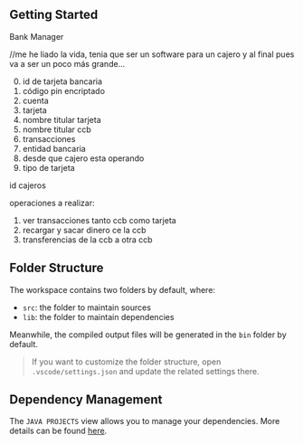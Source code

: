 ## Getting Started

Bank Manager

//me he liado la vida, tenia que ser un software para un cajero y al final pues va a ser un poco más grande...

0. id de tarjeta bancaria
1. código pin encriptado
2. cuenta
3. tarjeta
4. nombre titular tarjeta
5. nombre titular ccb
6. transacciones
7. entidad bancaria
8. desde que cajero esta operando
9. tipo de tarjeta

id cajeros

operaciones a realizar:
1. ver transacciones tanto ccb como tarjeta
2. recargar y sacar dinero ce la ccb
3. transferencias de la ccb a otra ccb
## Folder Structure
The workspace contains two folders by default, where:

- `src`: the folder to maintain sources
- `lib`: the folder to maintain dependencies

Meanwhile, the compiled output files will be generated in the `bin` folder by default.

> If you want to customize the folder structure, open `.vscode/settings.json` and update the related settings there.

## Dependency Management

The `JAVA PROJECTS` view allows you to manage your dependencies. More details can be found [here](https://github.com/microsoft/vscode-java-dependency#manage-dependencies).
